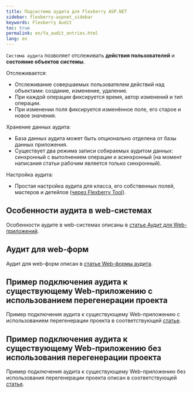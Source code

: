 ```yaml
---
title: Подсистема аудита для Flexberry ASP.NET
sidebar: flexberry-aspnet_sidebar
keywords: Flexberry Audit
toc: true
permalink: en/fa_audit_entries.html
lang: en
---
```


`Система аудита` позволяет отслеживать __действия пользователей__ и __состояние объектов системы__.

Отслеживается:

* Отслеживание совершаемых пользователем действий над объектами: создание, изменение, удаление.
* При каждой операции фиксируется время, автор изменений и тип операции. 
* При изменении поля фиксируется изменённое поле, его старое и новое значения.

Хранение данных аудита:

* База данных аудита может быть опционально отделена от базы данных приложения.
* Существует два режима записи собираемых аудитом данных: синхронный с выполнением операции и асинхронный (на момент написания статьи рабочим является только синхронный).

Настройка аудита: 

* Простая настройка аудита для класса, его собственных полей, мастеров и детейлов ([через Flexberry Tool](fo_audit-setup.html)).

## Особенности аудита в web-системах

Особенности аудите в web-системах описаны в [статье Аудит для Web-приложений](fa_audit-web.html).

## Аудит для web-форм

Аудит для web-форм описан в [статье Web-формы аудита](fa_audit-web-forms.html).

## Пример подключения аудита к существующему Web-приложению с использованием перегенерации проекта

Пример подключения аудита к существующему Web-приложению с использованием перегенерации проекта в соответствующей [статье](fa_audit-web-example.html).

## Пример подключения аудита к существующему Web-приложению без использования перегенерации проекта

Пример подключения аудита к существующему Web-приложению без использования перегенерации проекта описан в соответствующей [статье](fa_audit-web-example-manual.html).